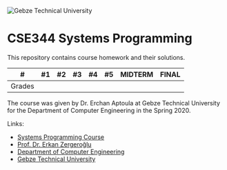 
![Gebze Technical University](https://abl.gtu.edu.tr/html/mobil/gtu_logo_en_500.png)
# CSE344 Systems Programming

This repository contains course homework and their solutions.

| #      	| #1  	| #2  	| #3 	| #4  	| #5  	| MIDTERM 	| FINAL     |
|--------	|-----	|-----	|----	|-----	|-----	|--------	|--------	|
| Grades 	|  	    |  		| 		|     	|    	|        	|        	|

The course was given by Dr. Erchan Aptoula at Gebze Technical University for the Department of Computer Engineering in the Spring 2020.

Links:
* [Systems Programming Course](https://abl.gtu.edu.tr/ects/?dil=en&modul=ders_bilgi_formu&bolum=104&tip=lisans&duzey=ucuncu&dno=BİL%20344)
* [Prof. Dr. Erkan Zergeroğlu](https://www.gtu.edu.tr/tr/personel/98/10414/display.aspx)
* [Department of Computer Engineering](https://www.gtu.edu.tr/kategori/91/3/bilgisayar-muhendisligi.aspx?languageId=2)
* [Gebze Technical University](https://www.gtu.edu.tr/?languageId=2)

